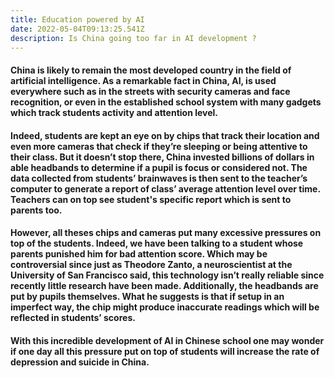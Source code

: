 ```yaml
---
title: Education powered by AI
date: 2022-05-04T09:13:25.541Z
description: Is China going too far in AI development ?
---
```

#### China is likely to remain the most developed country in the field of artificial intelligence. As a remarkable fact in China, AI, is used everywhere such as in the streets with security cameras and face recognition, or even in the established school system with many gadgets which track students activity and attention level.

#### Indeed, students are kept an eye on by chips that track their location and even more cameras that check if they’re sleeping or being attentive to their class. But it doesn’t stop there, China invested billions of dollars in able headbands to determine if a pupil is focus or considered not. The data collected from students’ brainwaves is then sent to the teacher’s computer to generate a report of class’ average attention level over time. Teachers can on top see student's specific report which is sent to parents too.

#### However, all theses chips and cameras put many excessive pressures on top of the students. Indeed, we have been talking to a student whose parents punished him for bad attention score. Which may be controversial since just as Theodore Zanto, a neuroscientist at the University of San Francisco said, this technology isn’t really reliable since recently little research have been made. Additionally, the headbands are put by pupils themselves. What he suggests is that if setup in an imperfect way, the chip might produce inaccurate readings which will be reflected in students’ scores. 

#### With this incredible development of AI in Chinese school one may wonder if one day all this pressure put on top of students will increase the rate of depression and suicide in China.